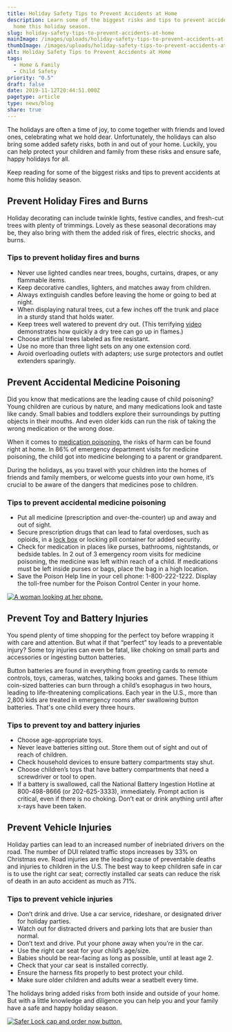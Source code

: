```yaml
---
title: Holiday Safety Tips to Prevent Accidents at Home
description: Learn some of the biggest risks and tips to prevent accidents at
  home this holiday season.
slug: holiday-safety-tips-to-prevent-accidents-at-home
mainImage: /images/uploads/holiday-safety-tips-to-prevent-accidents-at-home.jpg
thumbImage: /images/uploads/holiday-safety-tips-to-prevent-accidents-at-home.jpg
alt: Holiday Safety Tips to Prevent Accidents at Home
tags:
  - Home & Family
  - Child Safety
priority: "0.5"
draft: false
date: 2019-11-12T20:44:51.000Z
pagetype: article
type: news/blog
share: true
---
```

The holidays are often a time of joy, to come together with friends and loved ones, celebrating what we hold dear. Unfortunately, the holidays can also bring some added safety risks, both in and out of your home. Luckily, you can help protect your children and family from these risks and ensure safe, happy holidays for all.

Keep reading for some of the biggest risks and tips to prevent accidents at home this holiday season.

## Prevent Holiday Fires and Burns

Holiday decorating can include twinkle lights, festive candles, and fresh-cut trees with plenty of trimmings. Lovely as these seasonal decorations may be, they also bring with them the added risk of fires, electric shocks, and burns.

### Tips to prevent holiday fires and burns

* Never use lighted candles near trees, boughs, curtains, drapes, or any flammable items.
* Keep decorative candles, lighters, and matches away from children.
* Always extinguish candles before leaving the home or going to bed at night.
* When displaying natural trees, cut a few inches off the trunk and place in a sturdy stand that holds water.
* Keep trees well watered to prevent dry out. (This terrifying [video](https://youtu.be/26A-49Wb2F4) demonstrates how quickly a dry tree can go up in flames.)
* Choose artificial trees labeled as fire resistant.
* Use no more than three light sets on any one extension cord.
* Avoid overloading outlets with adapters; use surge protectors and outlet extenders sparingly.

## Prevent Accidental Medicine Poisoning

Did you know that medications are the leading cause of child poisoning? Young children are curious by nature, and many medications look and taste like candy. Small babies and toddlers explore their surroundings by putting objects in their mouths. And even older kids can run the risk of taking the wrong medication or the wrong dose.

When it comes to [medication poisoning](/news/blog/perils-child-poisonings-power-prevention/), the risks of harm can be found right at home. In 86% of emergency department visits for medicine poisoning, the child got into medicine belonging to a parent or grandparent.

During the holidays, as you travel with your children into the homes of friends and family members, or welcome guests into your own home, it’s crucial to be aware of the dangers that medicines pose to children.

### Tips to prevent accidental medicine poisoning

* Put all medicine (prescription and over-the-counter) up and away and out of sight.
* Secure prescription drugs that can lead to fatal overdoses, such as opioids, in a [lock box](http://saferlock.wpengine.com/five-things-every-parent-secure-medication-lock-box/) or locking pill container for added security.
* Check for medication in places like purses, bathrooms, nightstands, or bedside tables. In 2 out of 3 emergency room visits for medicine poisoning, the medicine was left within reach of a child. If medications must be left inside purses or bags, place the bag in a high location.
* Save the Poison Help line in your cell phone: 1-800-222-1222. Display the toll-free number for the Poison Control Center in your home.

[![A woman looking at her phone.](/images/uploads/rxguardian-well-rx-graphic.jpg "Save up to 80 percent on prescription drugs.")](https://www.wellrx.com/rx-discount-card/enroll/?invitecode=SaferLock%20&utm_source=SaferLock%20&utm_medium=affiliate&utm_campaign=%3cblogs%3E "WellRx Link")

## Prevent Toy and Battery Injuries

You spend plenty of time shopping for the perfect toy before wrapping it with care and attention. But what if that “perfect” toy leads to a preventable injury? Some toy injuries can even be fatal, like choking on small parts and accessories or ingesting button batteries.

Button batteries are found in everything from greeting cards to remote controls, toys, cameras, watches, talking books and games. These lithium coin-sized batteries can burn through a child’s esophagus in two hours, leading to life-threatening complications. Each year in the U.S., more than 2,800 kids are treated in emergency rooms after swallowing button batteries. That's one child every three hours.

### Tips to prevent toy and battery injuries

* Choose age-appropriate toys.
* Never leave batteries sitting out. Store them out of sight and out of reach of children.
* Check household devices to ensure battery compartments stay shut.
* Choose children’s toys that have battery compartments that need a screwdriver or tool to open.
* If a battery is swallowed, call the National Battery Ingestion Hotline at 800-498-8666 (or 202-625-3333), immediately. Prompt action is critical, even if there is no choking. Don’t eat or drink anything until after x-rays have been taken.

## Prevent Vehicle Injuries

Holiday parties can lead to an increased number of inebriated drivers on the road. The number of DUI related traffic stops increases by 33% on Christmas eve. Road injuries are the leading cause of preventable deaths and injuries to children in the U.S. The best way to keep children safe in car is to use the right car seat; correctly installed car seats can reduce the risk of death in an auto accident as much as 71%.

### Tips to prevent vehicle injuries

* Don’t drink and drive. Use a car service, rideshare, or designated driver for holiday parties.
* Watch out for distracted drivers and parking lots that are busier than normal.
* Don’t text and drive. Put your phone away when you’re in the car.
* Use the right car seat for your child’s age/size.
* Babies should be rear-facing as long as possible, until at least age 2.
* Check that your car seat is installed correctly.
* Ensure the harness fits properly to best protect your child.
* Make sure older children and adults wear a seatbelt every time.

The holidays bring added risks from both inside and outside of your home. But with a little knowledge and diligence you can help you and your family have a safe and happy holiday season.

[![Safer Lock cap and order now button.](/images/uploads/safer-cta.png "Better safe than sorry. Lock up your meds.")](https://shop.rxguardian.com/products/safer-lock "Safer Lock Product Link")